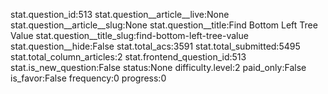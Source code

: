 stat.question_id:513
stat.question__article__live:None
stat.question__article__slug:None
stat.question__title:Find Bottom Left Tree Value
stat.question__title_slug:find-bottom-left-tree-value
stat.question__hide:False
stat.total_acs:3591
stat.total_submitted:5495
stat.total_column_articles:2
stat.frontend_question_id:513
stat.is_new_question:False
status:None
difficulty.level:2
paid_only:False
is_favor:False
frequency:0
progress:0
